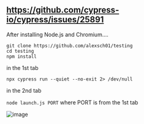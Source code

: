 https://github.com/cypress-io/cypress/issues/25891
---

After installing Node.js and Chromium....

```
git clone https://github.com/alexsch01/testing
cd testing
npm install
```

in the 1st tab

`npx cypress run --quiet --no-exit 2> /dev/null`

in the 2nd tab

`node launch.js PORT` where PORT is from the 1st tab

![image](https://github.com/alexsch01/testing/assets/5721147/99ad73cc-0936-45b6-ae34-29937737ee46)
